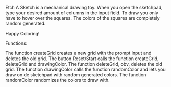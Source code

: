 Etch A Sketch is a mechanical drawing toy.
When you open the sketchpad, type your desired amount of columns in the input field.
To draw you only have to hover over the squares.
The colors of the squares are completely random generated.

Happy Coloring!


Functions:

The function createGrid creates a new grid with the prompt input and deletes the old grid.
The button Reset/Start calls the function createGrid, deleteGrid and drawingColor.
The function deleteGrid, obv, deletes the old grid.
The function drawingColor calls the function randomColor and lets you draw on de sketchpad with random generated colors.
The function randomColor randomizes the colors to draw with.

